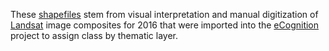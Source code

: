 These  [shapefiles](https://en.wikipedia.org/wiki/Shapefile) stem from visual interpretation and  manual digitization of [Landsat](https://landsat.gsfc.nasa.gov/)  image composites for 2016  that were imported into the  [eCognition](https://geospatial.trimble.com/products-and-solutions/ecognition) project to assign class by thematic layer.
